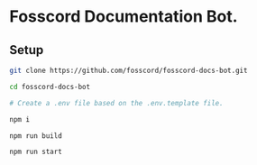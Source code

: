 # Fosscord Documentation Bot.

## Setup

```sh
git clone https://github.com/fosscord/fosscord-docs-bot.git

cd fosscord-docs-bot

# Create a .env file based on the .env.template file.

npm i

npm run build

npm run start
```
